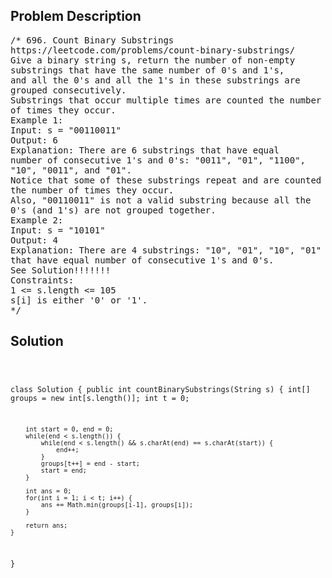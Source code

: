 <!--
<style>
  body { font-family: Arial, sans-serif; }
  .container { max-width: 100%; margin: 0 auto; padding: 10px; }
  .comment-block { max-width: 30%; background-color: #f9f9f9; padding: 10px; border-left: 5px solid #ccc; overflow-wrap: break-word; white-space: pre-wrap; }
  .code-block { background-color: #f4f4f4; padding: 10px; border: 1px solid #ddd; overflow-wrap: break-word; white-space: pre-wrap; }
</style>
-->

<div class='container'>
<h2>Problem Description</h2>
<div class='comment-block'>
<pre>
/* 696. Count Binary Substrings
https://leetcode.com/problems/count-binary-substrings/
Give a binary string s, return the number of non-empty
substrings that have the same number of 0's and 1's,
and all the 0's and all the 1's in these substrings are
grouped consecutively.
Substrings that occur multiple times are counted the number
of times they occur.
Example 1:
Input: s = "00110011"
Output: 6
Explanation: There are 6 substrings that have equal
number of consecutive 1's and 0's: "0011", "01", "1100",
"10", "0011", and "01".
Notice that some of these substrings repeat and are counted
the number of times they occur.
Also, "00110011" is not a valid substring because all the
0's (and 1's) are not grouped together.
Example 2:
Input: s = "10101"
Output: 4
Explanation: There are 4 substrings: "10", "01", "10", "01"
that have equal number of consecutive 1's and 0's.
See Solution!!!!!!!
Constraints:
1 <= s.length <= 105
s[i] is either '0' or '1'.
*/
</pre>
</div>

<h2>Solution</h2>
<div class='code-block'>
<pre><code class='language-java'>

class Solution {
    public int countBinarySubstrings(String s) {
        int[] groups = new int[s.length()];
        int t = 0;
        
        int start = 0, end = 0;
        while(end < s.length()) {
            while(end < s.length() && s.charAt(end) == s.charAt(start)) {
                end++;
            }
            groups[t++] = end - start;
            start = end;
        }
        
        int ans = 0;
        for(int i = 1; i < t; i++) {
            ans += Math.min(groups[i-1], groups[i]);
        }
        
        return ans;
    }
}

</code></pre>
</div>
</div>
